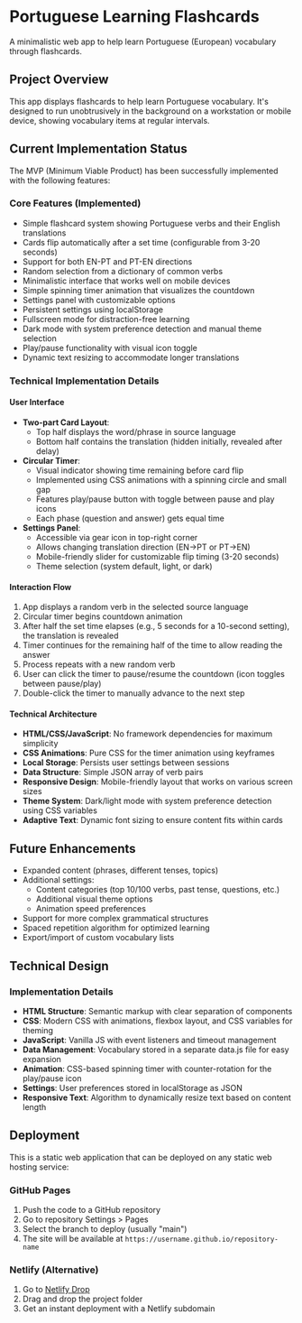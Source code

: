 # Portuguese Learning Flashcards

A minimalistic web app to help learn Portuguese (European) vocabulary through flashcards.

## Project Overview

This app displays flashcards to help learn Portuguese vocabulary. It's designed to run unobtrusively in the background on a workstation or mobile device, showing vocabulary items at regular intervals.

## Current Implementation Status

The MVP (Minimum Viable Product) has been successfully implemented with the following features:

### Core Features (Implemented)
- Simple flashcard system showing Portuguese verbs and their English translations
- Cards flip automatically after a set time (configurable from 3-20 seconds)
- Support for both EN-PT and PT-EN directions
- Random selection from a dictionary of common verbs
- Minimalistic interface that works well on mobile devices
- Simple spinning timer animation that visualizes the countdown
- Settings panel with customizable options
- Persistent settings using localStorage
- Fullscreen mode for distraction-free learning
- Dark mode with system preference detection and manual theme selection
- Play/pause functionality with visual icon toggle
- Dynamic text resizing to accommodate longer translations

### Technical Implementation Details

#### User Interface
- **Two-part Card Layout**: 
  - Top half displays the word/phrase in source language
  - Bottom half contains the translation (hidden initially, revealed after delay)
- **Circular Timer**: 
  - Visual indicator showing time remaining before card flip
  - Implemented using CSS animations with a spinning circle and small gap
  - Features play/pause button with toggle between pause and play icons
  - Each phase (question and answer) gets equal time
- **Settings Panel**: 
  - Accessible via gear icon in top-right corner
  - Allows changing translation direction (EN→PT or PT→EN)
  - Mobile-friendly slider for customizable flip timing (3-20 seconds)
  - Theme selection (system default, light, or dark)

#### Interaction Flow
1. App displays a random verb in the selected source language
2. Circular timer begins countdown animation
3. After half the set time elapses (e.g., 5 seconds for a 10-second setting), the translation is revealed
4. Timer continues for the remaining half of the time to allow reading the answer
5. Process repeats with a new random verb
6. User can click the timer to pause/resume the countdown (icon toggles between pause/play)
7. Double-click the timer to manually advance to the next step

#### Technical Architecture
- **HTML/CSS/JavaScript**: No framework dependencies for maximum simplicity
- **CSS Animations**: Pure CSS for the timer animation using keyframes
- **Local Storage**: Persists user settings between sessions
- **Data Structure**: Simple JSON array of verb pairs
- **Responsive Design**: Mobile-friendly layout that works on various screen sizes
- **Theme System**: Dark/light mode with system preference detection using CSS variables
- **Adaptive Text**: Dynamic font sizing to ensure content fits within cards

## Future Enhancements
- Expanded content (phrases, different tenses, topics)
- Additional settings:
  - Content categories (top 10/100 verbs, past tense, questions, etc.)
  - Additional visual theme options
  - Animation speed preferences
- Support for more complex grammatical structures
- Spaced repetition algorithm for optimized learning
- Export/import of custom vocabulary lists

## Technical Design

### Implementation Details
- **HTML Structure**: Semantic markup with clear separation of components
- **CSS**: Modern CSS with animations, flexbox layout, and CSS variables for theming
- **JavaScript**: Vanilla JS with event listeners and timeout management
- **Data Management**: Vocabulary stored in a separate data.js file for easy expansion
- **Animation**: CSS-based spinning timer with counter-rotation for the play/pause icon
- **Settings**: User preferences stored in localStorage as JSON
- **Responsive Text**: Algorithm to dynamically resize text based on content length

## Deployment

This is a static web application that can be deployed on any static web hosting service:

### GitHub Pages
1. Push the code to a GitHub repository
2. Go to repository Settings > Pages
3. Select the branch to deploy (usually "main")
4. The site will be available at `https://username.github.io/repository-name`

### Netlify (Alternative)
1. Go to [Netlify Drop](https://app.netlify.com/drop)
2. Drag and drop the project folder
3. Get an instant deployment with a Netlify subdomain
